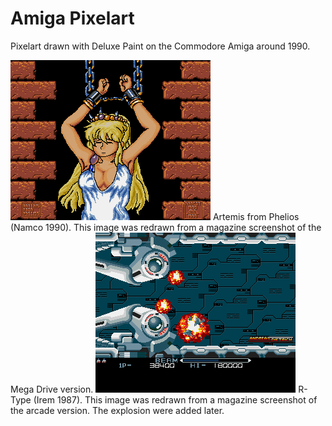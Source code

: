 # Amiga Pixelart

Pixelart drawn with Deluxe Paint on the Commodore Amiga around 1990. 

<img src="Artemis.png" alt="Atemis" width="320"/>
Artemis from Phelios (Namco 1990). This image was redrawn from a magazine screenshot of the Mega Drive version.


<img src="R-Type.png" alt="R-Type" width="320"/>
R-Type (Irem 1987). This image was redrawn from a magazine screenshot of the arcade version. The explosion were added later.
